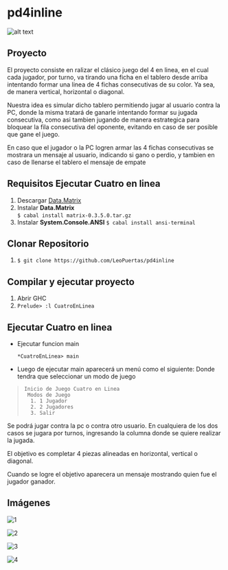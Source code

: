 # pd4inline

 ![alt text](http://www.ludoteka.com/conetau.gif)


## Proyecto

El proyecto consiste en ralizar el clásico juego del 4 en linea, en el 
cual cada jugador,  por turno, va tirando una ficha en el tablero 
desde arriba intentando formar una linea de 4 fichas consecutivas 
de su color. Ya sea, de manera vertical, horizontal o diagonal.

Nuestra idea es simular dicho tablero permitiendo jugar al 
usuario contra la PC, donde la misma tratará de ganarle 
intentando formar su jugada consecutiva, como asi tambien 
jugando de manera estrategica para bloquear la fila consecutiva 
del oponente, evitando en caso de ser posible que gane el juego.
 
En caso que el jugador o la PC logren armar las 4 fichas 
consecutivas se mostrara un mensaje al usuario, indicando si gano 
o perdio, y tambien en caso de llenarse el tablero el mensaje de 
empate


## Requisitos Ejecutar Cuatro en linea
1. Descargar [Data.Matrix](http://goo.gl/CukqnJ)
2. Instalar **Data.Matrix**  
    ```$ cabal install matrix-0.3.5.0.tar.gz ``` 
3. Instalar **System.Console.ANSI**
    ```$ cabal install ansi-terminal ```     

## Clonar Repositorio
1. ```$ git clone https://github.com/LeoPuertas/pd4inline ``` 

## Compilar y ejecutar proyecto
1. Abrir GHC
2. ```Prelude> :l CuatroEnLinea ```

## Ejecutar Cuatro en linea
- Ejecutar funcion main
      
   ``` *CuatroEnLinea> main ```
- Luego de ejecutar main aparecerá un menú como el siguiente: Donde tendra que seleccionar un modo de juego
  
>     Inicio de Juego Cuatro en Linea 
>      Modos de Juego
>       1. 1 Jugador
>       2. 2 Jugadores
>       3. Salir

Se podrá jugar contra la pc o contra otro usuario.
En cualquiera de los dos casos se jugara por turnos, ingresando la columna donde se quiere realizar la jugada.

El objetivo es completar 4 piezas alineadas en horizontal, vertical o diagonal.

Cuando se logre el objetivo aparecera un mensaje mostrando quien fue el jugador ganador.


## Imágenes

![1](https://image.ibb.co/fLWNbS/1.png)

![2](https://image.ibb.co/mXfti7/1.png)

![3](https://image.ibb.co/fz0hbS/2.png)

![4](https://image.ibb.co/jcaFwS/3.png)